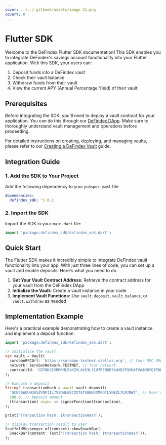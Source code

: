 ```yaml
---
cover: ../../.gitbook/assets/image 31.png
coverY: 0
---
```


# Flutter SDK

Welcome to the DeFindex Flutter SDK documentation! This SDK enables you to integrate DeFindex's savings account functionality into your Flutter application. With this SDK, your users can:

1. Deposit funds into a DeFindex vault
2. Check their vault balance
3. Withdraw funds from their vault
4. View the current APY (Annual Percentage Yield) of their vault

## Prerequisites

Before integrating the SDK, you'll need to deploy a vault contract for your application. You can do this through our [DeFindex DApp](https://app.defindex.io/). Make sure to thoroughly understand vault management and operations before proceeding.

For detailed instructions on creating, deploying, and managing vaults, please refer to our [Creating a DeFindex Vault](../creating-a-defindex-vault/) guide.

## Integration Guide

### 1. Add the SDK to Your Project

Add the following dependency to your `pubspec.yaml` file:

```yaml
dependencies:
  defindex_sdk: ^1.0.1
```

### 2. Import the SDK

Import the SDK in your `main.dart` file:

```dart
import 'package:defindex_sdk/defindex_sdk.dart';
```

## Quick Start

The Flutter SDK makes it incredibly simple to integrate DeFindex vault functionality into your app. With just three lines of code, you can set up a vault and enable deposits! Here's what you need to do:

1. **Get Your Vault Contract Address:** Retrieve the contract address for your vault from the DeFindex DApp
2. **Initialize the Vault:** Create a vault instance in your code
3. **Implement Vault Functions:** Use `vault.deposit`, `vault.balance`, or `vault.withdraw` as needed

## Implementation Example

Here's a practical example demonstrating how to create a vault instance and implement a deposit function:

```dart
import 'package:defindex_sdk/defindex_sdk.dart';

// Initialize the vault
var vault = Vault(
  sorobanRPCUrl: 'https://soroban-testnet.stellar.org', // Your RPC URL
  network: SorobanNetwork.TESTNET, // Your network
  contractId: 'CD76H2IVRMRMLE4KZXLAVK3L3CO7PENUB3X4VB2FQVUAFVAJMQYQIFDE', // Your vault contract address
);

// Execute a deposit
String? transactionHash = await vault.deposit(
  'GCW36WQUHJASZVNFIIL7VZQWL6Q72XT6TAU6N3XMFGTLSNE2L7LMJNWT', // User's Stellar address
  100.0, // Deposit amount
  (transaction) async => signerFunction(transaction),
);

print('Transaction hash: $transactionHash');

// Display transaction result to user
ScaffoldMessenger.of(context).showSnackBar(
  SnackBar(content: Text('Transaction hash: $transactionHash')),
);
```

